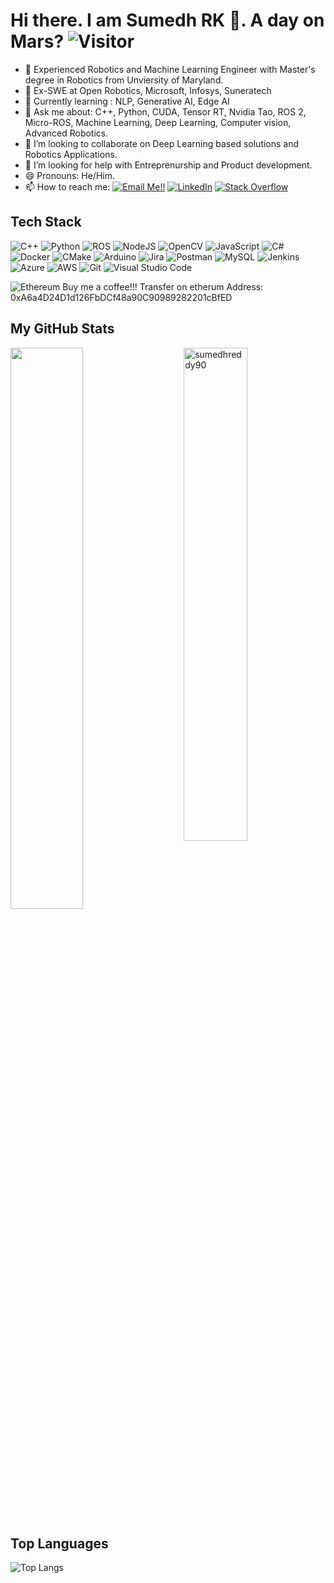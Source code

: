 # Hi there. I am Sumedh RK 👋. A day on Mars?   ![Visitor](https://visitor-badge.laobi.icu/badge?page_id=sumedhreddy90.repoName)

- 🔭 Experienced Robotics and Machine Learning Engineer with Master's degree in Robotics from Unviersity of Maryland. 
- 👻 Ex-SWE at Open Robotics, Microsoft, Infosys, Suneratech
- 🌱 Currently learning : NLP, Generative AI, Edge AI
- 💬 Ask me about: C++, Python, CUDA, Tensor RT, Nvidia Tao, ROS 2, Micro-ROS,  Machine Learning, Deep Learning, Computer vision, Advanced Robotics.
- 👯 I’m looking to collaborate on Deep Learning based solutions and Robotics Applications.
- 🤔 I’m looking for help with Entreprenurship and Product development.
- 😄 Pronouns: He/Him.
- 📫 How to reach me: <a href="mailto:sumedhreddykoppula@gmail.com">![Email Me!!](https://img.shields.io/badge/Gmail-D14836?style=for-the-badge&logo=gmail&logoColor=white)</a> <a href="https://www.linkedin.com/in/sumedh-reddy/">![LinkedIn](https://img.shields.io/badge/LinkedIn-0077B5?style=for-the-badge&logo=linkedin&logoColor=white)</a> <a href="https://stackoverflow.com/users/9892425/sumedh-reddy?tab=profile"><img alt="Stack Overflow" src="https://img.shields.io/badge/-Stack%20Overflow-FE7A16?style=for-the-badge&logo=stack-overflow&logoColor=white"></a>

## Tech Stack
 ![C++](https://img.shields.io/badge/c++-%2300599C.svg?style=for-the-badge&logo=c%2B%2B&logoColor=white)
 ![Python](https://img.shields.io/badge/python-3670A0?style=for-the-badge&logo=python&logoColor=ffdd54)
 ![ROS](https://img.shields.io/badge/ros-%230A0FF9.svg?style=for-the-badge&logo=ros&logoColor=white)
 ![NodeJS](https://img.shields.io/badge/node.js-6DA55F?style=for-the-badge&logo=node.js&logoColor=white)
 ![OpenCV](https://img.shields.io/badge/opencv-%23white.svg?style=for-the-badge&logo=opencv&logoColor=white)
 ![JavaScript](https://img.shields.io/badge/javascript-%23323330.svg?style=for-the-badge&logo=javascript&logoColor=%23F7DF1E)
 ![C#](https://img.shields.io/badge/c%23-%23239120.svg?style=for-the-badge&logo=c-sharp&logoColor=white)
 ![Docker](https://img.shields.io/badge/docker-%230db7ed.svg?style=for-the-badge&logo=docker&logoColor=white)
 ![CMake](https://img.shields.io/badge/CMake-%23008FBA.svg?style=for-the-badge&logo=cmake&logoColor=white)
 ![Arduino](https://img.shields.io/badge/-Arduino-00979D?style=for-the-badge&logo=Arduino&logoColor=white)
 ![Jira](https://img.shields.io/badge/jira-%230A0FFF.svg?style=for-the-badge&logo=jira&logoColor=white)
 ![Postman](https://img.shields.io/badge/Postman-FF6C37?style=for-the-badge&logo=postman&logoColor=white)
 ![MySQL](https://img.shields.io/badge/mysql-%2300f.svg?style=for-the-badge&logo=mysql&logoColor=white)
 ![Jenkins](https://img.shields.io/badge/jenkins-%232C5263.svg?style=for-the-badge&logo=jenkins&logoColor=white)
 ![Azure](https://img.shields.io/badge/azure-%230072C6.svg?style=for-the-badge&logo=azure-devops&logoColor=white)
 ![AWS](https://img.shields.io/badge/AWS-%23FF9900.svg?style=for-the-badge&logo=amazon-aws&logoColor=white)
 ![Git](https://img.shields.io/badge/git-%23F05033.svg?style=for-the-badge&logo=git&logoColor=white)
 ![Visual Studio Code](https://img.shields.io/badge/Visual%20Studio%20Code-0078d7.svg?style=for-the-badge&logo=visual-studio-code&logoColor=white)
 
 ![Ethereum](https://img.shields.io/badge/Ethereum-3C3C3D?style=for-the-badge&logo=Ethereum&logoColor=white)
Buy me a coffee!!! Transfer on etherum Address: 0xA6a4D24D1d126FbDCf48a90C90989282201cBfED



## My GitHub Stats

 <img src="https://github-readme-stats.vercel.app/api?username=sumedhreddy90&show_icons=true&theme=gotham" alt="sumedhreddy90" width="45%" align="right"/>
 <img  src="https://github-readme-streak-stats.herokuapp.com/?user=sumedhreddy90&theme=dark" width="48%" >
  
## Top Languages
  
  ![Top Langs](https://github-readme-stats.vercel.app/api/top-langs/?username=sumedhreddy90&layout=compact)
